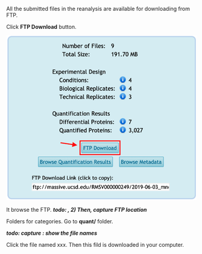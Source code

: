 

All the submitted files in the reanalysis are available for downloading from FTP.

Click **FTP Download** button.

![](img/access_quant_reanalyses/download_ftp_step1.png)

It browse the FTP.
**_todo: , 2) Then, capture FTP location_**

Folders for categories. Go to **quant/** folder. 

**_todo: capture : show the file names_**

Click the file named xxx. Then this fild is downloaded in your computer.
